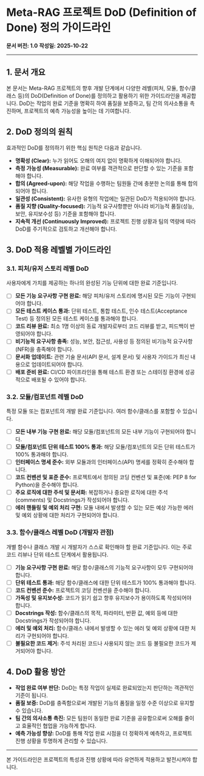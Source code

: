 # Meta-RAG 프로젝트 DoD (Definition of Done) 정의 가이드라인

**문서 버전: 1.0**
**작성일: 2025-10-22**

---

## 1. 문서 개요

본 문서는 Meta-RAG 프로젝트의 향후 개발 단계에서 다양한 레벨(피처, 모듈, 함수/클래스 등)의 DoD(Definition of Done)를 정의하고 활용하기 위한 가이드라인을 제공합니다. DoD는 작업의 완료 기준을 명확히 하여 품질을 보증하고, 팀 간의 의사소통을 촉진하며, 프로젝트의 예측 가능성을 높이는 데 기여합니다.

## 2. DoD 정의의 원칙

효과적인 DoD를 정의하기 위한 핵심 원칙은 다음과 같습니다.

-   **명확성 (Clear):** 누가 읽어도 오해의 여지 없이 명확하게 이해되어야 합니다.
-   **측정 가능성 (Measurable):** 완료 여부를 객관적으로 판단할 수 있는 기준을 포함해야 합니다.
-   **합의 (Agreed-upon):** 해당 작업을 수행하는 팀원들 간에 충분한 논의를 통해 합의되어야 합니다.
-   **일관성 (Consistent):** 유사한 유형의 작업에는 일관된 DoD가 적용되어야 합니다.
-   **품질 지향 (Quality-focused):** 기능적 요구사항뿐만 아니라 비기능적 품질(성능, 보안, 유지보수성 등) 기준을 포함해야 합니다.
-   **지속적 개선 (Continuously Improved):** 프로젝트 진행 상황과 팀의 역량에 따라 DoD를 주기적으로 검토하고 개선해야 합니다.

## 3. DoD 적용 레벨별 가이드라인

### 3.1. 피처/유저 스토리 레벨 DoD
사용자에게 가치를 제공하는 하나의 완성된 기능 단위에 대한 완료 기준입니다.

-   [ ] **모든 기능 요구사항 구현 완료:** 해당 피처/유저 스토리에 명시된 모든 기능이 구현되어야 합니다.
-   [ ] **모든 테스트 케이스 통과:** 단위 테스트, 통합 테스트, 인수 테스트(Acceptance Test) 등 정의된 모든 테스트 케이스를 통과해야 합니다.
-   [ ] **코드 리뷰 완료:** 최소 1명 이상의 동료 개발자로부터 코드 리뷰를 받고, 피드백이 반영되어야 합니다.
-   [ ] **비기능적 요구사항 충족:** 성능, 보안, 접근성, 사용성 등 정의된 비기능적 요구사항(NFR)을 충족해야 합니다.
-   [ ] **문서화 업데이트:** 관련 기술 문서(API 문서, 설계 문서) 및 사용자 가이드가 최신 내용으로 업데이트되어야 합니다.
-   [ ] **배포 준비 완료:** CI/CD 파이프라인을 통해 테스트 환경 또는 스테이징 환경에 성공적으로 배포될 수 있어야 합니다.

### 3.2. 모듈/컴포넌트 레벨 DoD
특정 모듈 또는 컴포넌트의 개발 완료 기준입니다. 여러 함수/클래스를 포함할 수 있습니다.

-   [ ] **모든 내부 기능 구현 완료:** 해당 모듈/컴포넌트의 모든 내부 기능이 구현되어야 합니다.
-   [ ] **모듈/컴포넌트 단위 테스트 100% 통과:** 해당 모듈/컴포넌트의 모든 단위 테스트가 100% 통과해야 합니다.
-   [ ] **인터페이스 명세 준수:** 외부 모듈과의 인터페이스(API) 명세를 정확히 준수해야 합니다.
-   [ ] **코드 컨벤션 및 표준 준수:** 프로젝트에서 정의된 코딩 컨벤션 및 표준(예: PEP 8 for Python)을 준수해야 합니다.
-   [ ] **주요 로직에 대한 주석 및 문서화:** 복잡하거나 중요한 로직에 대한 주석(comments) 및 Docstrings가 작성되어야 합니다.
-   [ ] **에러 핸들링 및 예외 처리 구현:** 모듈 내에서 발생할 수 있는 모든 예상 가능한 에러 및 예외 상황에 대한 처리가 구현되어야 합니다.

### 3.3. 함수/클래스 레벨 DoD (개발자 관점)
개별 함수나 클래스 개발 시 개발자가 스스로 확인해야 할 완료 기준입니다. 이는 주로 코드 리뷰나 단위 테스트 단계에서 활용됩니다.

-   [ ] **기능 요구사항 구현 완료:** 해당 함수/클래스의 기능적 요구사항이 모두 구현되어야 합니다.
-   [ ] **단위 테스트 통과:** 해당 함수/클래스에 대한 단위 테스트가 100% 통과해야 합니다.
-   [ ] **코드 컨벤션 준수:** 프로젝트의 코딩 컨벤션을 준수해야 합니다.
-   [ ] **가독성 및 유지보수성:** 코드가 읽기 쉽고 향후 유지보수가 용이하도록 작성되어야 합니다.
-   [ ] **Docstrings 작성:** 함수/클래스의 목적, 파라미터, 반환 값, 예외 등에 대한 Docstrings가 작성되어야 합니다.
-   [ ] **에러 및 예외 처리:** 함수/클래스 내에서 발생할 수 있는 에러 및 예외 상황에 대한 처리가 구현되어야 합니다.
-   [ ] **불필요한 코드 제거:** 주석 처리된 코드나 사용되지 않는 코드 등 불필요한 코드가 제거되어야 합니다.

## 4. DoD 활용 방안

-   **작업 완료 여부 판단:** DoD는 특정 작업이 실제로 완료되었는지 판단하는 객관적인 기준이 됩니다.
-   **품질 보증:** DoD를 충족함으로써 개발된 기능의 품질을 일정 수준 이상으로 유지할 수 있습니다.
-   **팀 간의 의사소통 촉진:** 모든 팀원이 동일한 완료 기준을 공유함으로써 오해를 줄이고 효율적인 협업을 가능하게 합니다.
-   **예측 가능성 향상:** DoD를 통해 작업 완료 시점을 더 정확하게 예측하고, 프로젝트 진행 상황을 투명하게 관리할 수 있습니다.

---

본 가이드라인은 프로젝트의 특성과 진행 상황에 따라 유연하게 적용하고 발전시켜야 합니다.
